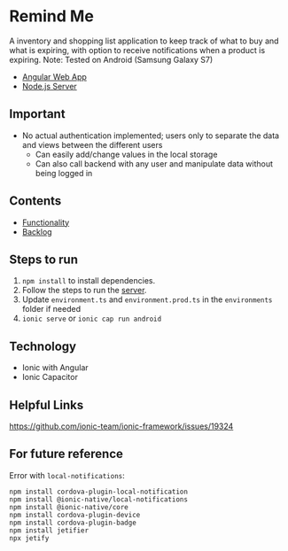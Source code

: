 # Remind Me
A inventory and shopping list application to keep track of what to buy and what is expiring, with option to receive notifications when a product is expiring.
Note: Tested on Android (Samsung Galaxy S7)

- [Angular Web App](https://github.com/tiffanyolw/remindme-web)
- [Node.js Server](https://github.com/tiffanyolw/remindme-server)

## Important
- No actual authentication implemented; users only to separate the data and views between the different users
    - Can easily add/change values in the local storage
    - Can also call backend with any user and manipulate data without being logged in

## Contents
- [Functionality](_Docs/functionality.md)
- [Backlog](_Docs/backlog.md)

## Steps to run
1. `npm install` to install dependencies.
2. Follow the steps to run the [server](https://github.com/tiffanyolw/remindme-server).
3. Update `environment.ts` and `environment.prod.ts` in the `environments` folder if needed
4. `ionic serve` or `ionic cap run android`

## Technology
- Ionic with Angular
- Ionic Capacitor


## Helpful Links
https://github.com/ionic-team/ionic-framework/issues/19324

## For future reference
Error with `local-notifications`:
```
npm install cordova-plugin-local-notification
npm install @ionic-native/local-notifications
npm install @ionic-native/core
npm install cordova-plugin-device
npm install cordova-plugin-badge
npm install jetifier
npx jetify
```
